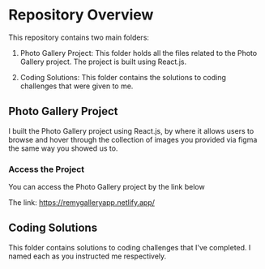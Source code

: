 # Repository Overview


This repository contains two main folders:

1. Photo Gallery Project: This folder holds all the files related to the Photo Gallery project. The project is built using React.js.

2. Coding Solutions: This folder contains the solutions to coding challenges that were given to me.


## Photo Gallery Project

I built the Photo Gallery project using React.js, by where it allows users to browse and hover through the collection of images you provided via figma the same way you showed us to.

### Access the Project

You can access the Photo Gallery project by the link below

The link: https://remygalleryapp.netlify.app/


## Coding Solutions

This folder contains solutions to coding challenges that I've completed. I named each as you instructed me respectively.

